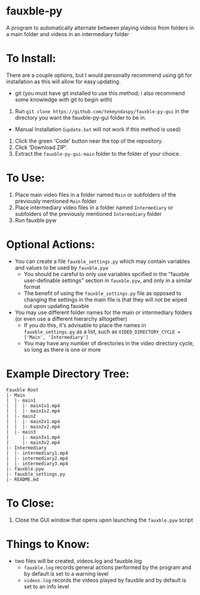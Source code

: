 # fauxble-py
A program to automatically alternate between playing videos from folders in a main folder and videos in an intermediary folder

# To Install:
There are a couple options, but I would personally recommend using git for installation as this will allow for easy updating.

- git (you must have git installed to use this method; i also recommend some knowledge with git to begin with)
1. Run `git clone https://github.com/tekmyndaspy/fauxble-py-gui` in the directory you want the fauxble-py-gui folder to be in.

- Manual Installation (`update.bat` will not work if this method is used)
1. Click the green 'Code' button near the top of the repository.
2. Click 'Download ZIP'.
3. Extract the `fauxble-py-gui-main` folder to the folder of your choice.


# To Use:
1. Place main video files in a folder named `Main` or subfolders of the previously mentioned `Main` folder
2. Place intermediary video files in a folder named `Intermediary` or subfolders of the previously mentioned `Intermediary` folder
4. Run fauxble.pyw

# Optional Actions:
- You can create a file `fauxble_settings.py` which may contain variables and values to be used by `fauxble.pyw`
  - You should be careful to only use variables spcified in the "fauxble user-definable settings" section in `fauxble.pyw`, and only in a similar format
  - The benefit of using the `fauxble_settings.py` file as opposed to changing the settings in the main file is that they will not be wiped out upon updating fauxble
- You may use different folder names for the main or intermediary folders (or even use a different hierarchy alltogether)
  - If you do this, it's advisable to place the names in `fauxble_settings.py` as a list, such as `VIDEO_DIRECTORY_CYCLE = ['Main', 'Intermediary']`
  - You may have any number of directories in the video directory cycle, so long as there is one or more

# Example Directory Tree:

```
Fauxble Root  
|- Main  
|  |- main1  
|  |  |- main1v1.mp4  
|  |  |- main1v2.mp4  
|  |- main2  
|  |  |- main2v1.mp4  
|  |  |- main2v2.mp4  
|  |- main3  
|     |- main3v1.mp4  
|     |- main3v2.mp4  
|- Intermediary  
|  |- intermediary1.mp4  
|  |- intermediary2.mp4  
|  |- intermediary3.mp4  
|- fauxble.pyw
|- fauxble_settings.py  
|- README.md
```

# To Close:
1. Close the GUI window that opens upon launching the `fauxble.pyw` script

# Things to Know:
- two files will be created, videos.log and fauxble.log
  - `fauxble.log` records general actions performed by the program and by default is set to a warning level
  - `videos.log` records the videos played by fauxble and by default is set to an info level